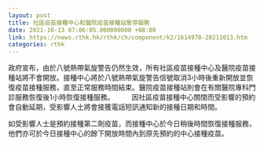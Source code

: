 ```yaml
---
layout: post
title: 社區疫苗接種中心和醫院疫苗接種站暫停服務
date: 2021-10-13 07:06:05.000000000 +08:00
link: https://news.rthk.hk/rthk/ch/component/k2/1614978-20211013.htm
categories: rthk
---
```


政府宣布，由於八號熱帶氣旋警告仍然生效，所有社區疫苗接種中心及醫院疫苗接種站將不會開放。接種中心將於八號熱帶氣旋警告信號取消3小時後重新開放並恢復疫苗接種服務，直至正常服務時間結束。醫院疫苗接種站則會在有關醫院專科門診服務恢復後1小時恢復接種服務。
　　 
因社區疫苗接種中心關閉而受影響的預約會自動延期，受影響人士將會接獲電話短訊通知新的接種日期和時間。

如受影響人士是預約接種第二劑疫苗，而接種中心於今日稍後時間恢復接種服務，他們亦可於今日接種中心的餘下開放時間內到原先預約的中心接種疫苗。
